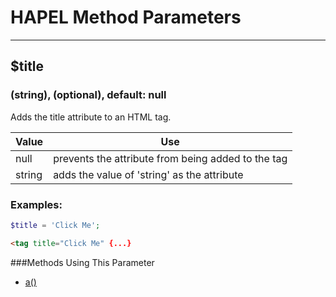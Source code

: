 # HAPEL Method Parameters

---

## $title
### (string), (optional), default: null

Adds the title attribute to an HTML tag.


| Value  | Use                                                |
|--------|----------------------------------------------------|
| null   | prevents the attribute from being added to the tag |
| string | adds the value of 'string' as the attribute        |


### Examples:

```php
$title = 'Click Me';
```
```html
<tag title="Click Me" {...}
```

###Methods Using This Parameter
* [a()](../methods/a.md)